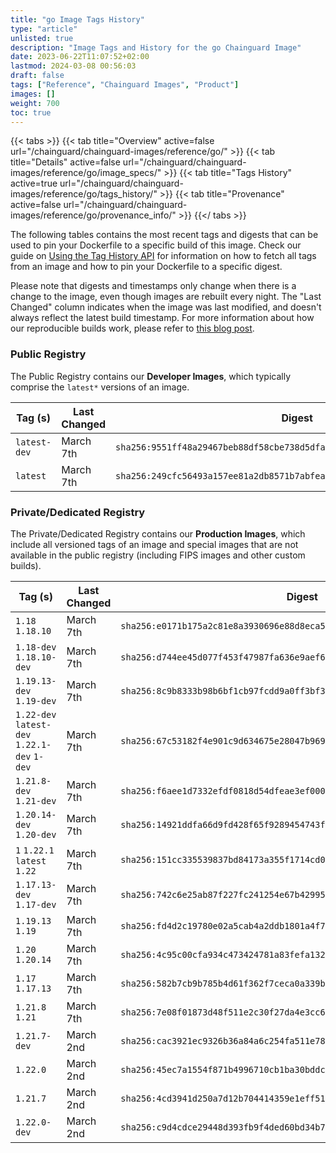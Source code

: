 ```yaml
---
title: "go Image Tags History"
type: "article"
unlisted: true
description: "Image Tags and History for the go Chainguard Image"
date: 2023-06-22T11:07:52+02:00
lastmod: 2024-03-08 00:56:03
draft: false
tags: ["Reference", "Chainguard Images", "Product"]
images: []
weight: 700
toc: true
---
```


{{< tabs >}}
{{< tab title="Overview" active=false url="/chainguard/chainguard-images/reference/go/" >}}
{{< tab title="Details" active=false url="/chainguard/chainguard-images/reference/go/image_specs/" >}}
{{< tab title="Tags History" active=true url="/chainguard/chainguard-images/reference/go/tags_history/" >}}
{{< tab title="Provenance" active=false url="/chainguard/chainguard-images/reference/go/provenance_info/" >}}
{{</ tabs >}}

The following tables contains the most recent tags and digests that can be used to pin your Dockerfile to a specific build of this image. Check our guide on [Using the Tag History API](/chainguard/chainguard-images/using-the-tag-history-api/) for information on how to fetch all tags from an image and how to pin your Dockerfile to a specific digest.

Please note that digests and timestamps only change when there is a change to the image, even though images are rebuilt every night. The "Last Changed" column indicates when the image was last modified, and doesn't always reflect the latest build timestamp. For more information about how our reproducible builds work, please refer to [this blog post](https://www.chainguard.dev/unchained/reproducing-chainguards-reproducible-image-builds).

### Public Registry
The Public Registry contains our **Developer Images**, which typically comprise the `latest*` versions of an image.

| Tag (s)       | Last Changed | Digest                                                                    |
|---------------|--------------|---------------------------------------------------------------------------|
|  `latest-dev` | March 7th    | `sha256:9551ff48a29467beb88df58cbe738d5dfaf9bbaddd1243e59bc0e6bea7e942cb` |
|  `latest`     | March 7th    | `sha256:249cfc56493a157ee81a2db8571b7abfea6ae200816902c8fe0a234d883eedb3` |


### Private/Dedicated Registry
The Private/Dedicated Registry contains our **Production Images**, which include all versioned tags of an image and special images that are not available in the public registry (including FIPS images and other custom builds).

| Tag (s)                                       | Last Changed | Digest                                                                    |
|-----------------------------------------------|--------------|---------------------------------------------------------------------------|
|  `1.18` `1.18.10`                             | March 7th    | `sha256:e0171b175a2c81e8a3930696e88d8eca59470455a8aad233a1502ed50a941add` |
|  `1.18-dev` `1.18.10-dev`                     | March 7th    | `sha256:d744ee45d077f453f47987fa636e9aef64ac42e17bfb0115e5dd84c3c0dcb294` |
|  `1.19.13-dev` `1.19-dev`                     | March 7th    | `sha256:8c9b8333b98b6bf1cb97fcdd9a0ff3bf36d2f4dce0cf333b5700729bb48d37d8` |
|  `1.22-dev` `latest-dev` `1.22.1-dev` `1-dev` | March 7th    | `sha256:67c53182f4e901c9d634675e28047b9697f562786814c6a89c932bdf510e88e5` |
|  `1.21.8-dev` `1.21-dev`                      | March 7th    | `sha256:f6aee1d7332efdf0818d54dfeae3ef00014cd94e1852a5d79de1791f8c73bedc` |
|  `1.20.14-dev` `1.20-dev`                     | March 7th    | `sha256:14921ddfa66d9fd428f65f9289454743fa9a46ede0fce349f8fc803ec0ccd334` |
|  `1` `1.22.1` `latest` `1.22`                 | March 7th    | `sha256:151cc335539837bd84173a355f1714cd0976eec2c4519eed31753f79469d6245` |
|  `1.17.13-dev` `1.17-dev`                     | March 7th    | `sha256:742c6e25ab87f227fc241254e67b429953689d91f81c3831ec7bab3633e2e441` |
|  `1.19.13` `1.19`                             | March 7th    | `sha256:fd4d2c19780e02a5cab4a2ddb1801a4f744ed7ca409d613374936129dfde00d1` |
|  `1.20` `1.20.14`                             | March 7th    | `sha256:4c95c00cfa934c473424781a83fefa132f0da11d24fc1de71eaa9ed9c905053a` |
|  `1.17` `1.17.13`                             | March 7th    | `sha256:582b7cb9b785b4d61f362f7ceca0a339b67a4796fe84e439e6707973f943023b` |
|  `1.21.8` `1.21`                              | March 7th    | `sha256:7e08f01873d48f511e2c30f27da4e3cc6bc0b9d23d0c289d2a25f0ee8b8724d4` |
|  `1.21.7-dev`                                 | March 2nd    | `sha256:cac3921ec9326b36a84a6c254fa511e78862e75b645511e7f3b2cb74f0ea3a1c` |
|  `1.22.0`                                     | March 2nd    | `sha256:45ec7a1554f871b4996710cb1ba30bddc4800167cff2cb3019811fc0c1bcb190` |
|  `1.21.7`                                     | March 2nd    | `sha256:4cd3941d250a7d12b704414359e1eff51e681059e5e2233cabe2dbcc92d599a8` |
|  `1.22.0-dev`                                 | March 2nd    | `sha256:c9d4cdce29448d393fb9f4ded60bd34b7bad3eebf06e3458bad6737ae4cbb263` |

